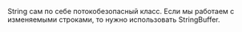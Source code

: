 String сам по себе потокобезопасный класс.
Если мы работаем с изменяемыми строками, то нужно использовать StringBuffer.